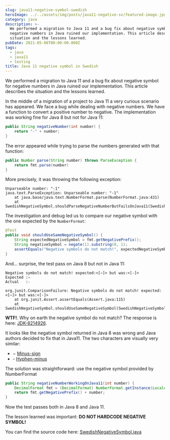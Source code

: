 ```yaml
---
slug: java11-negative-symbol-swedish
heroImage: ../../assets/img/posts/java11-negative-sv/featured-image.jpg
category: java
description: >-
  We performed a migration to Java 11 and a bug fix about negative symbol for
  negative numbers in Java ruined our implementation. This article describes the
  situation and the lessons learned.
pubDate: 2021-05-06T00:00:00.000Z
tags:
  - java
  - java11
  - testing
title: Java 11 negative symbol in Swedish
---
```


We performed a migration to Java 11 and a bug fix about negative symbol for negative numbers in Java ruined our implementation. This article describes the situation and the lessons learned.

In the middle of a migration of a project to Java 11 a very curious scenario has appeared. We face a bug while dealing with negative numbers. We have a function to convert a positive number to negative. The implementation was working fine for Java 8 but not for Java 11:

```java
public String negativeNumber(int number) {
    return "-" + number;
}
```

The error appeared while trying to parse the numbers generated with that function:

```java
public Number parse(String number) throws ParseException {
    return fmt.parse(number)
}
```

More precisely, it was throwing the following exception:

```
Unparseable number: "-1"
java.text.ParseException: Unparseable number: "-1"
	at java.base/java.text.NumberFormat.parse(NumberFormat.java:431)
	at SwedishNegativeSymbol.shouldParseNegativeNumberButFailsOnJava11(SwedishNegativeSymbol.java:23)
```

The investigation and debug led us to compare our negative symbol with the one expected by the `NumberFormat`:

```java
@Test
public void shouldUseSameNegativeSymbol() {
    String expectedNegativeSymbol = fmt.getNegativePrefix();
    String negativeSymbol = negate(1).substring(0, 1);
    assertEquals("Negative symbols do not match!", expectedNegativeSymbol, negativeSymbol);
}
```

And... surprise, the test pass on Java 8 but not in Java 11:

```
Negative symbols do not match! expected:<[−]> but was:<[-]>
Expected :−
Actual   :-

org.junit.ComparisonFailure: Negative symbols do not match! expected:<[−]> but was:<[-]>
	at org.junit.Assert.assertEquals(Assert.java:115)
	at SwedishNegativeSymbol.shouldUseSameNegativeSymbol(SwedishNegativeSymbol.java:35)
```

<b>WTF!</b>. Why on earth the negative symbol do not match? The response is here: <a href="https://bugs.openjdk.java.net/browse/JDK-8214926">JDK-8214926</a>.

It looks like the negative symbol returned in Java 8 was wrong and Java authors decided to fix that in Java11. The two characters are visually very similar:

- − <a href="https://unicode-table.com/en/2212/">Minus-sign</a>
- \- <a href="https://unicode-table.com/en/002D/">Hyphen-minus</a>

The solution was straightforward: use the negative symbol provided by NumberFormat

```java
public String negativeNumberWorkingOnJava11(int number) {
    DecimalFormat fmt = (DecimalFormat) NumberFormat.getInstance(Locale.forLanguageTag("se-sv"));
    return fmt.getNegativePrefix() + number;
}
```

Now the test passes both in Java 8 and Java 11.

The lesson learned was important: <b>DO NOT HARDCODE NEGATIVE SYMBOL!</b>

You can find the source code here: <a href="https://github.com/adriangalera/java-sandbox/blob/master../../test/java/SwedishNegativeSymbol.java">SwedishNegativeSymbol.java</a>
